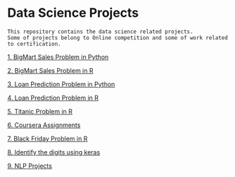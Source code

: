 # Data Science Projects

    This repository contains the data science related projects. 
    Some of projects belong to Online competition and some of work related to certification.
    



[1. BigMart Sales Problem in Python ](https://github.com/gupta24789/Data_Science_Projects/tree/master/AV_BigMartSale_IN_Python)

[2. BigMart Sales Problem in R](https://github.com/gupta24789/Data_Science_Projects/tree/master/AV_Big_Mart_Sales_III)

[3. Loan Prediction Problem in Python](https://github.com/gupta24789/Data_Science_Projects/tree/master/AV_Loan_Prediciton_III_IN_Python)

[4. Loan Prediction Problem in R](https://github.com/gupta24789/Data_Science_Projects/tree/master/AV_Loan_Prediction_III)

[5. Titanic Problem in R](https://github.com/gupta24789/Data_Science_Projects/tree/master/Kaggle_Titanic_Project)

[6. Coursera Assignments](https://github.com/gupta24789/Data_Science_Projects/tree/master/coursera)

[7. Black Friday Problem in R](https://github.com/gupta24789/Data_Science_Projects/tree/master/AV_Black_Friday)

[8. Identify the digits using keras](https://github.com/gupta24789/Data_Science_Projects/tree/master/AV_Identify_the_Digits)

[9. NLP Projects]()
